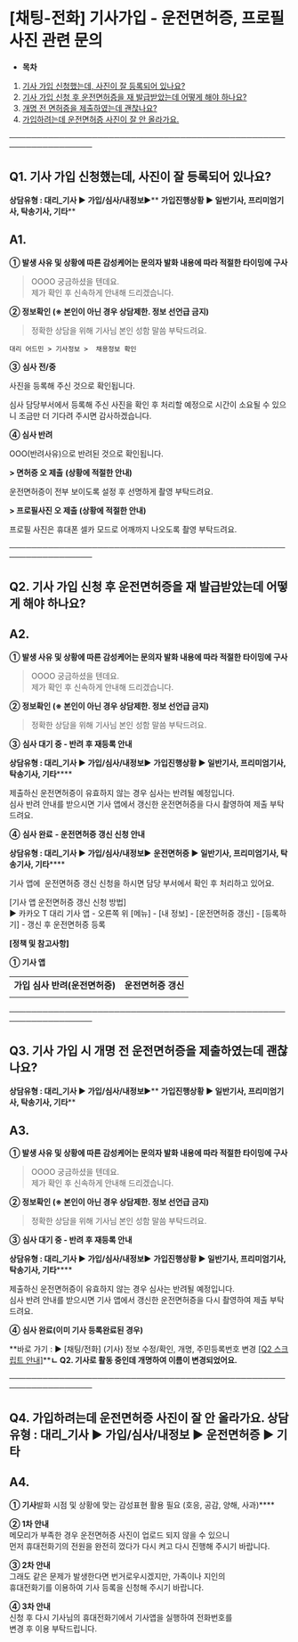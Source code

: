 # [채팅-전화] 기사가입 - 운전면허증, 프로필 사진 관련 문의

* **목차**

1. [기사 가입 신청했는데, 사진이 잘 등록되어 있나요?](#01HY048SKXQNAG25XHRF81BMRE)
2. [기사 가입 신청 후 운전면허증을 재 발급받았는데 어떻게 해야 하나요?](#01HQQDB826KTYW29DV3HH2AGQ9)
3. [개명 전 면허증을 제출하였는데 괜찮나요?](#01HQQDBZYZ0EX6JM5DM5PWNH6X)
4. [가입하려는데 운전면허증 사진이 잘 안 올라가요.](#01HQQDZW4VGBB3NR1ANHG6MVMG)

─────────────────────────────────────────────────────────────────

**Q1.** **기사 가입 신청했는데, 사진이 잘 등록되어 있나요?**
----------------------------------------

**상담유형 : **대리\_기사 ▶ 가입/심사/내정보****▶** **가입진행상황 ▶ 일반기사, 프리미엄기사, 탁송기사, 기타****

**A1.**
-------

****①** **발생 사유 및 상황에 따른 감성케어는 문의자 발화 내용에 따라 적절한 타이밍에 구사****

> OOOO 궁금하셨을 텐데요.  
> 제가 확인 후 신속하게 안내해 드리겠습니다.

****②** 정보확인 ******(※ 본인이 아닌 경우 상담제한. 정보 선언급 금지)********

> 정확한 상담을 위해 기사님 본인 성함 말씀 부탁드려요.

```
대리 어드민 > 기사정보 >  채용정보 확인
```

**③** **심사 전/중**

사진을 등록해 주신 것으로 확인됩니다.

심사 담당부서에서 등록해 주신 사진을 확인 후 처리할 예정으로 시간이 소요될 수 있으니 조금만 더 기다려 주시면 감사하겠습니다.

**④ 심사 반려**

OOO(반려사유)으로 반려된 것으로 확인됩니다.

**> 면허증 오 제출** **(상황에 적절한 안내)**

운전면허증이 전부 보이도록 설정 후 선명하게 촬영 부탁드려요.

**> 프로필사진 오 제출 (상황에 적절한 안내)**

프로필 사진은 휴대폰 셀카 모드로 어깨까지 나오도록 촬영 부탁드려요.

─────────────────────────────────────────────────────────────────

**Q2. 기사 가입 신청 후 운전면허증을 재 발급받았는데 어떻게 해야 하나요?**
----------------------------------------------

**A2.**
-------

****①** **발생 사유 및 상황에 따른 감성케어는 문의자 발화 내용에 따라 적절한 타이밍에 구사****

> OOOO 궁금하셨을 텐데요.  
> 제가 확인 후 신속하게 안내해 드리겠습니다.

****②** 정보확인 ******(※ 본인이 아닌 경우 상담제한. 정보 선언급 금지)********

> 정확한 상담을 위해 기사님 본인 성함 말씀 부탁드려요.

**③** **심사 대기 중 - 반려 후 재등록 안내**

****상담유형 : **대리\_기사 ▶ 가입/심사/내정보****▶** **가입진행상황 ▶ 일반기사, 프리미엄기사, 탁송기사, 기타******

제출하신 운전면허증이 유효하지 않는 경우 심사는 반려될 예정입니다.  
심사 반려 안내를 받으시면 기사 앱에서 갱신한 운전면허증을 다시 촬영하여 제출 부탁드려요.

**④** **심사 완료** **- 운전면허증 갱신 신청 안내**

****상담유형 : **대리\_기사 ▶ 가입/심사/내정보****▶** **운전면허증 ▶ 일반기사, 프리미엄기사, 탁송기사, 기타******

기사 앱에  운전면허증 갱신 신청을 하시면 담당 부서에서 확인 후 처리하고 있어요.

[기사 앱 운전면허증 갱신 신청 방법]  
▶ 카카오 T 대리 기사 앱 - 오른쪽 위 [메뉴] - [내 정보] - [운전면허증 갱신] - [등록하기] - 갱신 후 운전면허증 등록

**[정책 및 참고사항]**

**① 기사 앱**

|  |  |
| --- | --- |
| **가입 심사 반려(운전면허증)** | **운전면허증 갱신** |
|  |  |

─────────────────────────────────────────────────────────────────

**Q3. 기사 가입 시 개명 전 운전면허증을 제출하였는데 괜찮나요?**
----------------------------------------

**상담유형 : **대리\_기사 ▶ 가입/심사/내정보****▶** **가입진행상황 ▶ 일반기사, 프리미엄기사, 탁송기사, 기타****

**A3.**
-------

****①** **발생 사유 및 상황에 따른 감성케어는 문의자 발화 내용에 따라 적절한 타이밍에 구사****

> OOOO 궁금하셨을 텐데요.  
> 제가 확인 후 신속하게 안내해 드리겠습니다.

****②** 정보확인 ******(※ 본인이 아닌 경우 상담제한. 정보 선언급 금지)********

> 정확한 상담을 위해 기사님 본인 성함 말씀 부탁드려요.

**③** **심사 대기 중 - 반려 후 재등록 안내**

****상담유형 : **대리\_기사 ▶ 가입/심사/내정보****▶** **가입진행상황 ▶ 일반기사, 프리미엄기사, 탁송기사, 기타******

제출하신 운전면허증이 유효하지 않는 경우 심사는 반려될 예정입니다.  
심사 반려 안내를 받으시면 기사 앱에서 갱신한 운전면허증을 다시 촬영하여 제출 부탁드려요.

**④** **심사 완료(이미 기사 등록완료된 경우)**

**바로 가기 : ▶ [채팅/전화] (기사) 정보 수정/확인, 개명, 주민등록번호 변경 [[Q2 스크립트 안내]](https://kakaomobilitysupport.zendesk.com/hc/ko/articles/31066212192409)****ㄴ Q2. 기사로 활동 중인데 개명하여 이름이 변경되었어요.**

─────────────────────────────────────────────────────────────────

**Q4.** **가입하려는데 운전면허증 사진이 잘 안 올라가요. 상담 유형 : 대리\_기사 ▶ 가입/심사/내정보 ▶ 운전면허증 ▶ 기타**
------------------------------------------------------------------------------

**A4.**
-------

**① 기사**발화 시점 및 상황에 맞는 감성표현 활용 필요 (호응, 공감, 양해, 사과)****

**② 1차 안내**  
메모리가 부족한 경우 운전면허증 사진이 업로드 되지 않을 수 있으니  
먼저 휴대전화기의 전원을 완전히 껐다가 다시 켜고 다시 진행해 주시기 바랍니다.

**③ 2차 안내**  
그래도 같은 문제가 발생한다면 번거로우시겠지만, 가족이나 지인의  
휴대전화기를 이용하여 기사 등록을 신청해 주시기 바랍니다.

**④ 3차 안내**  
신청 후 다시 기사님의 휴대전화기에서 기사앱을 실행하여 전화번호를  
변경 후 이용 부탁드립니다.